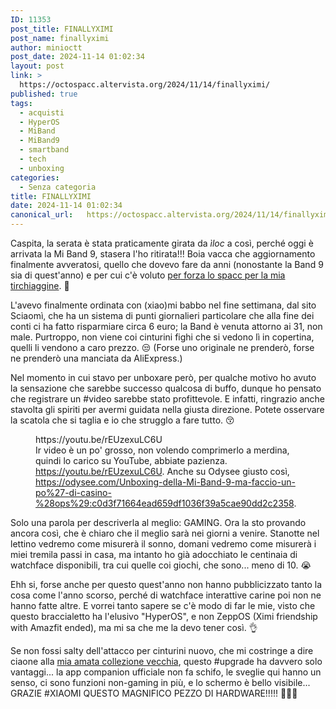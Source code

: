 ```yaml
---
ID: 11353
post_title: FINALLYXIMI
post_name: finallyximi
author: minioctt
post_date: 2024-11-14 01:02:34
layout: post
link: >
  https://octospacc.altervista.org/2024/11/14/finallyximi/
published: true
tags:
  - acquisti
  - HyperOS
  - MiBand
  - MiBand9
  - smartband
  - tech
  - unboxing
categories:
  - Senza categoria
title: FINALLYXIMI
date: 2024-11-14 01:02:34
canonical_url:   https://octospacc.altervista.org/2024/11/14/finallyximi/
---
```

<!-- wp:paragraph -->
<p>Caspita, la serata è stata praticamente girata da <em>ìloc</em> a così, perché oggi è arrivata la Mi Band 9, stasera l'ho ritirata!!! Boia vacca che aggiornamento finalmente avveratosi, quello che dovevo fare da anni (nonostante la Band 9 sia di quest'anno) e per cui c'è voluto <a href="/microblog-mirror/2024/10/26/spaccbandt/">per forza lo spacc per la mia tirchiaggine</a>. 🤩️</p>
<!-- /wp:paragraph -->

<!-- wp:paragraph -->
<p>L'avevo finalmente ordinata con (xiao)mi babbo nel fine settimana, dal sito Sciaomì, che ha un sistema di punti giornalieri particolare che alla fine dei conti ci ha fatto risparmiare circa 6 euro; la Band è venuta attorno ai 31, non male. Purtroppo, non viene coi cinturini fighi che si vedono lì in copertina, quelli li vendono a caro prezzo. 😒️ (Forse uno originale ne prenderò, forse ne prenderò una manciata da AliExpress.)</p>
<!-- /wp:paragraph -->

<!-- wp:paragraph -->
<p>Nel momento in cui stavo per unboxare però, per qualche motivo ho avuto la sensazione che sarebbe successo qualcosa di buffo, dunque ho pensato che registrare un #video sarebbe stato profittevole. E infatti, ringrazio anche stavolta gli spiriti per avermi guidata nella giusta direzione. Potete osservare la scatola che si taglia e io che strugglo a fare tutto. 😚️</p>
<!-- /wp:paragraph -->

<!-- wp:paragraph -->
<p></p>
<!-- /wp:paragraph -->

<!-- wp:embed {"url":"https://youtu.be/rEUzexuLC6U","type":"video","providerNameSlug":"youtube","responsive":true,"className":"wp-embed-aspect-16-9 wp-has-aspect-ratio"} -->
<figure class="wp-block-embed is-type-video is-provider-youtube wp-block-embed-youtube wp-embed-aspect-16-9 wp-has-aspect-ratio"><div class="wp-block-embed__wrapper">
https://youtu.be/rEUzexuLC6U
</div><figcaption class="wp-element-caption">Ir video è un po' grosso, non volendo comprimerlo a merdina, quindi lo carico su YouTube, abbiate pazienza. <a href="https://youtu.be/rEUzexuLC6U">https://youtu.be/rEUzexuLC6U</a>. Anche su Odysee giusto così, <a href="https://odysee.com/Unboxing-della-Mi-Band-9-ma-faccio-un-po%27-di-casino-%28ops%29:c0d3f71664ead659df1036f39a5cae90dd2c2358">https://odysee.com/Unboxing-della-Mi-Band-9-ma-faccio-un-po%27-di-casino-%28ops%29:c0d3f71664ead659df1036f39a5cae90dd2c2358</a>.</figcaption></figure>
<!-- /wp:embed -->

<!-- wp:paragraph -->
<p></p>
<!-- /wp:paragraph -->

<!-- wp:paragraph -->
<p>Solo una parola per descriverla al meglio: GAMING. Ora la sto provando ancora così, che è chiaro che il meglio sarà nei giorni a venire. Stanotte nel lettino vedremo come misurerà il sonno, domani vedremo come misurerà i miei tremila passi in casa, ma intanto ho già adocchiato le centinaia di watchface disponibili, tra cui quelle coi giochi, che sono... meno di 10. 😭️</p>
<!-- /wp:paragraph -->

<!-- wp:paragraph -->
<p>Ehh si, forse anche per questo quest'anno non hanno pubblicizzato tanto la cosa come l'anno scorso, perché di watchface interattive carine poi non ne hanno fatte altre. E vorrei tanto sapere se c'è modo di far le mie, visto che questo braccialetto ha l'elusivo "HyperOS", e non ZeppOS (Ximi friendship with Amazfit ended), ma mi sa che me la devo tener così. 👌️</p>
<!-- /wp:paragraph -->

<!-- wp:paragraph -->
<p>Se non fossi salty dell'attacco per cinturini nuovo, che mi costringe a dire ciaone alla <a href="/microblog-mirror/2024/09/12/mibanda-coi-colori/">mia amata collezione vecchia</a>, questo #upgrade ha davvero solo vantaggi... la app companion ufficiale non fa schifo, le sveglie qui hanno un senso, ci sono funzioni non-gaming in più, e lo schermo è bello visibile... GRAZIE #XIAOMI QUESTO MAGNIFICO PEZZO DI HARDWARE!!!!! 🙏️🙏️🙏️</p>
<!-- /wp:paragraph -->